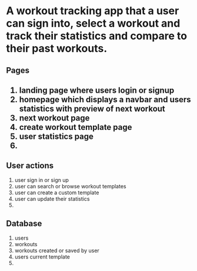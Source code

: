 <h1>A workout tracking app that a user can sign into, select a workout and track their statistics and compare to their past workouts.</h1>

<h2>Pages<h2>
<ol>
  <li>landing page where users login or signup</li>
  <li>homepage which displays a navbar and users statistics with preview of next workout</li>
  <li>next workout page</li>
  <li>create workout template page</li>
  <li>user statistics page<li>
</ol>

  <h2>User actions</h2>
  
  <ol>
  <li>user sign in or sign up</li>
  <li>user can search or browse workout templates</li>
  <li>user can create a custom template</li>
  <li>user can update their statistics<li>
</ol>
  
  <h2>Database</h2>
  
   <ol>
  <li>users</li>
  <li>workouts</li>
  <li>workouts created or saved by user</li>
  <li>users current template<li>
</ol>
